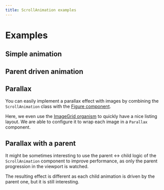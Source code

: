 ```yaml
---
title: ScrollAnimation examples
---
```


# Examples

## Simple animation

<PreviewPlayground
  :html="() => import('./stories/simple/app.twig')"
  css=" "
  :css-editor="false"
  :script="() => import('./stories/simple/app.js?raw')"
  />

## Parent driven animation

<PreviewPlayground
  :html="() => import('./stories/parent/app.twig')"
  css=" "
  :css-editor="false"
  :script="() => import('./stories/parent/app.js?raw')"
  />

## Parallax

You can easily implement a parallax effect with images by combining the `ScrollAnimation` class with the [Figure component](/components/atoms/Figure/).

Here, we even use the [ImageGrid organism](/components/organisms/ImageGrid/) to quickly have a nice listing layout. We are able to configure it to wrap each image in a `Parallax` component.

<PreviewPlayground
  :html="() => import('./stories/parallax/app.twig')"
  :script="() => import('./stories/parallax/app.js?raw')"
  />

## Parallax with a parent

It might be sometimes interesting to use the parent ↔ child logic of the `ScrollAnimation` component to improve performance, as only the parent progression in the viewport is watched.

The resulting effect is different as each child animation is driven by the parent one, but it is still interesting.

<PreviewPlayground
  :html="() => import('./stories/parallax-parent/app.twig')"
  :script="() => import('./stories/parallax-parent/app.js?raw')"
  />
